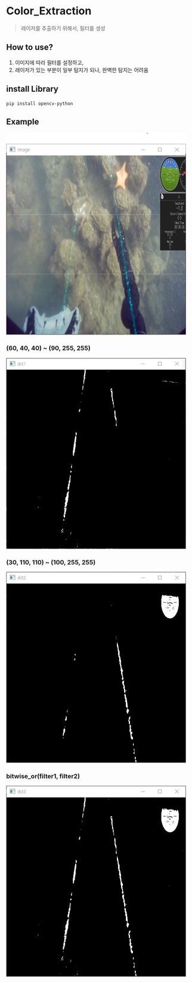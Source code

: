 # Color_Extraction
> 레이저를 추출하기 위해서, 필터를 생성

## How to use?
1. 이미지에 따라 필터를 설정하고, 
2. 레이저가 있는 부분이 일부 탐지가 되나, 완벽한 탐지는 어려움

## install Library
```
pip install opencv-python
```

## Example
![origin](Example_image/origin.PNG)
### (60, 40, 40) ~ (90, 255, 255)
![filter1](Example_image/filter1.PNG)
### (30, 110, 110) ~  (100, 255, 255)
![filter2](Example_image/filter2.PNG)
### bitwise_or(filter1, filter2)
![filter3](Example_image/filter3.PNG)
